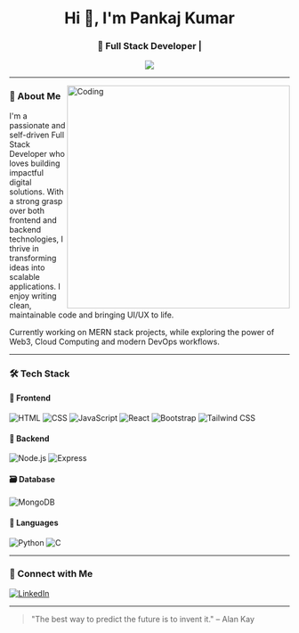 <h1 align="center">Hi 👋, I'm Pankaj Kumar</h1>
<h3 align="center">🚀 Full Stack Developer |</h3>

<p align="center">
  <img src="https://readme-typing-svg.demolab.com/?lines=Full+Stack+Developer;MERN+Stack+Expert;Problem+Solver;Always+Learning+New+Tech&center=true&width=440&height=45&color=00ADB5&vCenter=true&pause=1000&size=22" />
</p>

---

<img align="right" alt="Coding" width="400" src="https://cdn.dribbble.com/users/1162077/screenshots/3848914/programmer.gif" />

### 🧠 About Me
I'm a passionate and self-driven Full Stack Developer who loves building impactful digital solutions. With a strong grasp over both frontend and backend technologies, I thrive in transforming ideas into scalable applications. I enjoy writing clean, maintainable code and bringing UI/UX to life.

Currently working on MERN stack projects, while exploring the power of Web3, Cloud Computing and modern DevOps workflows.

---

### 🛠️ Tech Stack

#### 🚀 Frontend
<p>
  <img src="https://img.icons8.com/color/48/html-5--v1.png" alt="HTML" />
  <img src="https://img.icons8.com/color/48/css3.png" alt="CSS" />
  <img src="https://img.icons8.com/color/48/javascript--v1.png" alt="JavaScript" />
  <img src="https://img.icons8.com/officel/48/react.png" alt="React" />
  <img src="https://img.icons8.com/color/48/bootstrap.png" alt="Bootstrap" />
  <img src="https://img.icons8.com/color/48/tailwind_css.png" alt="Tailwind CSS" />
</p>

#### 🧩 Backend
<p>
  <img src="https://img.icons8.com/color/48/nodejs.png" alt="Node.js" />
  <img src="https://img.icons8.com/external-tal-revivo-color-tal-revivo/48/external-express-js-a-minimal-and-flexible-node-js-web-application-framework-logo-color-tal-revivo.png" alt="Express" />
</p>

#### 🗃️ Database
<p>
  <img src="https://img.icons8.com/color/48/mongodb.png" alt="MongoDB" />
</p>

#### 🧠 Languages
<p>
  <img src="https://img.icons8.com/color/48/python--v1.png" alt="Python" />
  <img src="https://img.icons8.com/color/48/c-programming.png" alt="C" />
</p>

---

### 🔗 Connect with Me

[![LinkedIn](https://img.shields.io/badge/LinkedIn-blue?style=for-the-badge&logo=linkedin&logoColor=white)](https://www.linkedin.com/in/pankaj-kumar-7b1079248)

---

> "The best way to predict the future is to invent it." – Alan Kay
